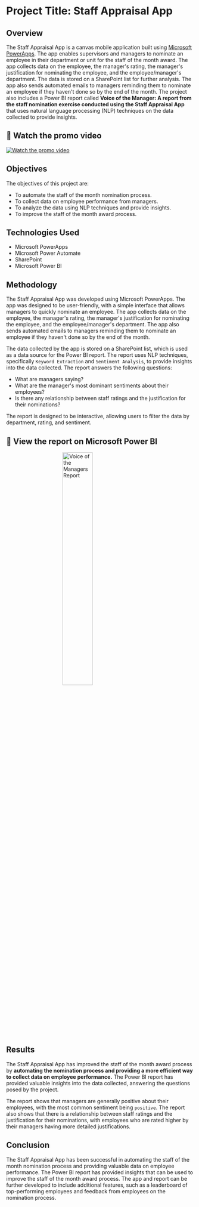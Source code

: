 # Project Title: Staff Appraisal App

## Overview

The Staff Appraisal App is a canvas mobile application built using [Microsoft PowerApps](https://powerapps.microsoft.com/en-gb/). The app enables supervisors and managers to nominate an employee in their department or unit for the staff of the month award. The app collects data on the employee, the manager's rating, the manager's justification for nominating the employee, and the employee/manager's department. The data is stored on a SharePoint list for further analysis. The app also sends automated emails to managers reminding them to nominate an employee if they haven't done so by the end of the month. The project also includes a Power BI report called **Voice of the Manager: A report from the staff nomination exercise conducted using the Staff Appraisal App** that uses natural language processing (NLP) techniques on the data collected to provide insights.

## 🔗 Watch the promo video
<!-- [![Watch the promo video](https://img.youtube.com/vi/F3PlU9srp_Y/default.jpg)](https://youtu.be/F3PlU9srp_Y) -->

[![Watch the promo video](https://img.youtube.com/vi/F3PlU9srp_Y/0.jpg)](https://www.youtube.com/watch?v=F3PlU9srp_Y)

<!-- <iframe width="560" height="315" src="https://www.youtube.com/embed/F3PlU9srp_Y" title="YouTube video player" frameborder="0" allow="accelerometer; autoplay; clipboard-write; encrypted-media; gyroscope; picture-in-picture; web-share" allowfullscreen></iframe> -->


## Objectives

The objectives of this project are:

- To automate the staff of the month nomination process.
- To collect data on employee performance from managers.
- To analyze the data using NLP techniques and provide insights.
- To improve the staff of the month award process.

## Technologies Used

- Microsoft PowerApps
- Microsoft Power Automate
- SharePoint
- Microsoft Power BI

## Methodology

The Staff Appraisal App was developed using Microsoft PowerApps. The app was designed to be user-friendly, with a simple interface that allows managers to quickly nominate an employee. The app collects data on the employee, the manager's rating, the manager's justification for nominating the employee, and the employee/manager's department. The app also sends automated emails to managers reminding them to nominate an employee if they haven't done so by the end of the month.

The data collected by the app is stored on a SharePoint list, which is used as a data source for the Power BI report. The report uses NLP techniques, specifically `Keyword Extraction` and `Sentiment Analysis`, to provide insights into the data collected. The report answers the following questions:

- What are managers saying?
- What are the manager's most dominant sentiments about their employees?
- Is there any relationship between staff ratings and the justification for their nominations?

The report is designed to be interactive, allowing users to filter the data by department, rating, and sentiment.

## 🔗 View the report on Microsoft Power BI

<!-- ![Voice of the Managers Report](https://user-images.githubusercontent.com/108296666/236662185-f86b292e-19c0-4c2f-848d-9cdeed977c27.jpg) -->

[<img src="https://user-images.githubusercontent.com/108296666/236662185-f86b292e-19c0-4c2f-848d-9cdeed977c27.jpg" alt="Voice of the Managers Report" style="display: block; margin-left: auto; margin-right: auto;" width="40%">](https://app.powerbi.com/view?r=eyJrIjoiOWJhNjAzYzEtNjQ4Ny00YTU3LWJlNGUtY2MzOWIxZWFkNTAzIiwidCI6Ijg2ZTI2NTZlLTIxMTUtNDE1Yy1iNzBmLTkyY2NmMTgzMzNlMyJ9&pageName=ReportSection)

<!-- <iframe title="Report Section" width="600" height="373.5" src="https://app.powerbi.com/view?r=eyJrIjoiOWJhNjAzYzEtNjQ4Ny00YTU3LWJlNGUtY2MzOWIxZWFkNTAzIiwidCI6Ijg2ZTI2NTZlLTIxMTUtNDE1Yy1iNzBmLTkyY2NmMTgzMzNlMyJ9&pageName=ReportSection" frameborder="0" allowFullScreen="true"></iframe> -->

## Results

The Staff Appraisal App has improved the staff of the month award process by **automating the nomination process and providing a more efficient way to collect data on employee performance.** The Power BI report has provided valuable insights into the data collected, answering the questions posed by the project.

The report shows that managers are generally positive about their employees, with the most common sentiment being `positive`. The report also shows that there is a relationship between staff ratings and the justification for their nominations, with employees who are rated higher by their managers having more detailed justifications.

## Conclusion

The Staff Appraisal App has been successful in automating the staff of the month nomination process and providing valuable data on employee performance. The Power BI report has provided insights that can be used to improve the staff of the month award process. The app and report can be further developed to include additional features, such as a leaderboard of top-performing employees and feedback from employees on the nomination process.

